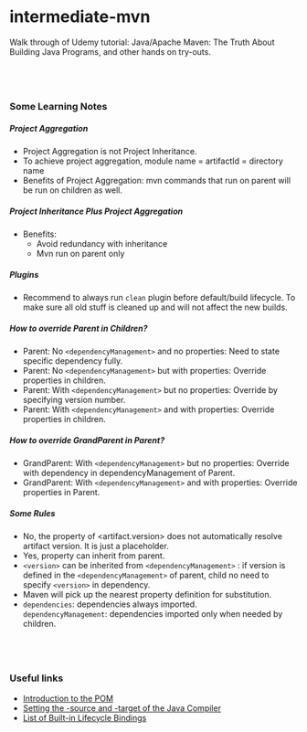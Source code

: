 # intermediate-mvn
Walk through of Udemy tutorial: Java/Apache Maven: The Truth About Building Java Programs, and other hands on try-outs.


&nbsp;
----
### Some Learning Notes ###
##### Project Aggregation #####
* Project Aggregation is not Project Inheritance. 
* To achieve project aggregation, module name = artifactId =  directory name
* Benefits of Project Aggregation: mvn commands that run on parent will be run on children as well. 
&nbsp;
    
##### Project Inheritance Plus Project Aggregation #####
* Benefits: 
  * Avoid redundancy with inheritance
  * Mvn run on parent only
&nbsp;

##### Plugins #####
* Recommend to always run `clean` plugin before default/build lifecycle. To make sure all old stuff is cleaned up
and will not affect the new builds. 
&nbsp;

##### How to override Parent in Children? #####
* Parent: No `<dependencyManagement>` and no properties: Need to state specific dependency fully. 
* Parent: No `<dependencyManagement>` but with properties: Override properties in children. 
* Parent: With `<dependencyManagement>` but no properties: Override by specifying version number. 
* Parent: With `<dependencyManagement>` and with properties: Override properties in children.
&nbsp;

##### How to override GrandParent in Parent? #####
* GrandParent: With `<dependencyManagement>` but no properties: Override with dependency in dependencyManagement of Parent. 
* GrandParent: With `<dependencyManagement>` and with properties: Override properties in Parent. 
&nbsp;

##### Some Rules #####
* No, the property of <artifact.version> does not automatically resolve artifact version. It is just a placeholder.
* Yes, property can inherit from parent. 
* `<version>` can be inherited from `<dependencyManagement>` : if version is defined in the `<dependencyManagement>` of parent, 
 child no need to specify `<version>` in dependency. 
* Maven will pick up the nearest property definition for substitution. 
* `dependencies`: dependencies always imported.    
`dependencyManagement`: dependencies imported only when needed by children.
&nbsp;


&nbsp;
----
### Useful links ###
* [Introduction to the POM](http://maven.apache.org/guides/introduction/introduction-to-the-pom.html#)
* [Setting the -source and -target of the Java Compiler](http://maven.apache.org/plugins/maven-compiler-plugin/examples/set-compiler-source-and-target.html)
* [List of Built-in Lifecycle Bindings](http://maven.apache.org/guides/introduction/introduction-to-the-lifecycle.html)

